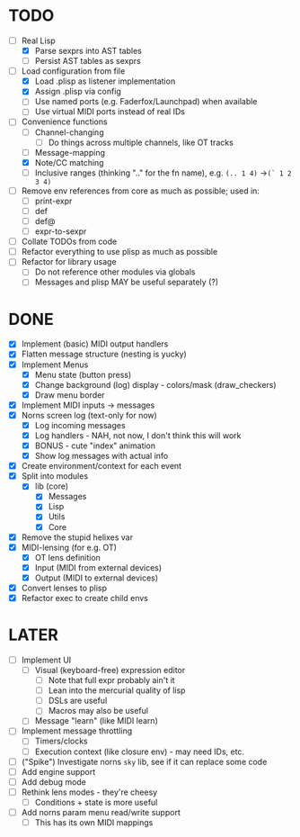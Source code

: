 # TODO
- [ ] Real Lisp
    - [x] Parse sexprs into AST tables 
    - [ ] Persist AST tables as sexprs
- [ ] Load configuration from file
    - [x] Load .plisp as listener implementation
    - [x] Assign .plisp via config
    - [ ] Use named ports (e.g. Faderfox/Launchpad) when available
    - [ ] Use virtual MIDI ports instead of real IDs
- [ ] Convenience functions
    - [ ] Channel-changing
        - [ ] Do things across multiple channels, like OT tracks
    - [ ] Message-mapping
    - [x] Note/CC matching
    - [ ] Inclusive ranges (thinking ".." for the fn name), e.g. `(.. 1 4)` ->``(` 1 2 3 4)``
- [ ] Remove env references from core as much as possible; used in:
    - [ ] print-expr
    - [ ] def
    - [ ] def@
    - [ ] expr-to-sexpr
- [ ] Collate TODOs from code
- [ ] Refactor everything to use plisp as much as possible
- [ ] Refactor for library usage
    - [ ] Do not reference other modules via globals
    - [ ] Messages and plisp MAY be useful separately (?)

# DONE
- [x] Implement (basic) MIDI output handlers
- [x] Flatten message structure (nesting is yucky)
- [x] Implement Menus
    - [x] Menu state (button press)
    - [x] Change background (log) display - colors/mask (draw_checkers)
    - [x] Draw menu border
- [x] Implement MIDI inputs -> messages
- [x] Norns screen log (text-only for now)
    - [x] Log incoming messages
    - [x] Log handlers - NAH, not now, I don't think this will work
    - [x] BONUS - cute "index" animation
    - [x] Show log messages with actual info
- [x] Create environment/context for each event
- [x] Split into modules
    - [x] lib (core)
        - [x] Messages
        - [x] Lisp
        - [x] Utils
        - [x] Core
- [x] Remove the stupid helixes var
- [x] MIDI-lensing (for e.g. OT)
    - [x] OT lens definition
    - [x] Input (MIDI from external devices)
    - [x] Output (MIDI to external devices)
- [x] Convert lenses to plisp
- [x] Refactor exec to create child envs

# LATER
- [ ] Implement UI
    - [ ] Visual (keyboard-free) expression editor
        - [ ] Note that full expr probably ain't it
        - [ ] Lean into the mercurial quality of lisp
        - [ ] DSLs are useful
        - [ ] Macros may also be useful
    - [ ] Message "learn" (like MIDI learn)
- [ ] Implement message throttling
    - [ ] Timers/clocks
    - [ ] Execution context (like closure env) - may need IDs, etc.
- [ ] ("Spike") Investigate norns `sky` lib, see if it can replace some code
- [ ] Add engine support
- [ ] Add debug mode
- [ ] Rethink lens modes - they're cheesy
    - [ ] Conditions + state is more useful
- [ ] Add norns param menu read/write support
    - [ ] This has its own MIDI mappings
